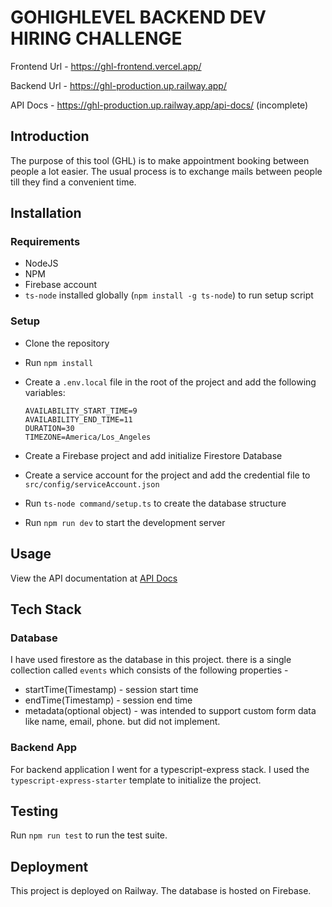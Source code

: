# GOHIGHLEVEL BACKEND DEV HIRING CHALLENGE

Frontend Url - https://ghl-frontend.vercel.app/

Backend Url - https://ghl-production.up.railway.app/

API Docs - https://ghl-production.up.railway.app/api-docs/ (incomplete)


## Introduction

The purpose of this tool (GHL) is to make appointment booking between people a lot easier. The
usual process is to exchange mails between people till they find a convenient time.

## Installation

### Requirements

- NodeJS 
- NPM
- Firebase account
- `ts-node` installed globally (`npm install -g ts-node`) to run setup script

### Setup

- Clone the repository
- Run `npm install`
- Create a `.env.local` file in the root of the project and add the following variables:
  
  ```
  AVAILABILITY_START_TIME=9
  AVAILABILITY_END_TIME=11
  DURATION=30
  TIMEZONE=America/Los_Angeles
  ```

- Create a Firebase project and add initialize Firestore Database
- Create a service account for the project and add the credential file to `src/config/serviceAccount.json`
- Run `ts-node command/setup.ts` to create the database structure
- Run `npm run dev` to start the development server

## Usage

View the API documentation at [API Docs](https://ghl-production.up.railway.app/api-docs/)

## Tech Stack

### Database

I have used firestore as the database in this project. there is a single collection called `events` which consists of the following properties -

- startTime(Timestamp) - session start time
- endTime(Timestamp) - session end time
- metadata(optional object) - was intended to support custom form data like name, email, phone. but did not implement.

### Backend App

For backend application I went for a typescript-express stack. I used the `typescript-express-starter` template to initialize the project.

## Testing

Run `npm run test` to run the test suite.

## Deployment

This project is deployed on Railway. The database is hosted on Firebase.
